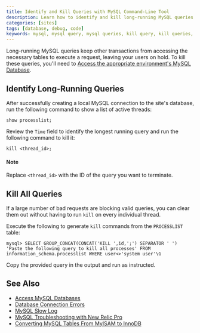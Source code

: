 ```yaml
---
title: Identify and Kill Queries with MySQL Command-Line Tool
description: Learn how to identify and kill long-running MySQL queries on your WordPress or Drupal site in a few commands.
categories: [sites]
tags: [database, debug, code]
keywords: mysql, mysql query, mysql queries, kill query, kill queries, kill mysql, kill mysql queries, queries, query, debug mysql, debug, mysql error, kill all queries, kill all mysql queries, kill all mysql
---
```

Long-running MySQL queries keep other transactions from accessing the necessary tables to execute a request, leaving your users on hold. To kill these queries, you'll need to [Access the appropriate environment's MySQL Database](/docs/mysql-access).

## Identify Long-Running Queries
After successfully creating a local MySQL connection to the site's database, run the following command to show a list of active threads:
```
show processlist;
```
Review the `Time` field to identify the longest running query and run the following command to kill it:
```
kill <thread_id>;
```
<div class="alert alert-info" role="alert">
<h4>Note</h4>
Replace <code>&lt;thread_id&gt;</code> with the ID of the query you want to terminate.
</div>

## Kill All Queries
If a large number of bad requests are blocking valid queries, you can clear them out without having to run `kill` on every individual thread.

Execute the following to generate `kill` commands from the `PROCESSLIST` table:
```
mysql> SELECT GROUP_CONCAT(CONCAT('KILL ',id,';') SEPARATOR ' ') 'Paste the following query to kill all processes' FROM information_schema.processlist WHERE user<>'system user'\G
```
Copy the provided query in the output and run as instructed.

## See Also
- [Access MySQL Databases](/docs/mysql-access)
- [Database Connection Errors](/docs/database-connection-errors)
- [MySQL Slow Log](/docs/mysql-slow-log/)
- [MySQL Troubleshooting with New Relic Pro](/docs/debug-mysql-new-relic/)
- [Converting MySQL Tables From MyISAM to InnoDB](/docs/myisam-to-innodb/)
